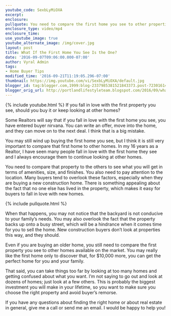 ```yaml
---
youtube_code: SexbLyMiOXA
excerpt:
enclosure:
pullquote: You need to compare the first home you see to other properties.
enclosure_type: video/mp4
enclosure_time:
use_youtube_image: true
youtube_alternate_image: /img/cover.jpg
layout: post
title: What If the First Home You See Is the One?
date: '2016-09-07T09:06:00.000-07:00'
author: Vyral Admin
tags:
- Home Buyer Tips
modified_time: '2016-09-21T11:19:05.296-07:00'
thumbnail: https://img.youtube.com/vi/SexbLyMiOXA/default.jpg
blogger_id: tag:blogger.com,1999:blog-2337985381521843373.post-7230161447741930608
blogger_orig_url: http://portlandlifestyleteam.blogspot.com/2016/09/what-if-first-home-you-see-is-one.html
---
```

{% include youtube.html %}
If you fall in love with the first property you see, should you buy it or keep looking at other homes?

Some Realtors will say that if you fall in love with the first home you see, you have entered buyer nirvana. You can write an offer, move into the home, and they can move on to the next deal. I think that is a big mistake.

You may still wind up buying the first home you see, but I think it is still very important to compare that first home to other homes. In my 16 years as a Realtor, I have seen many people fall in love with the first home they see and I always encourage them to continue looking at other homes.

You need to compare that property to the others to see what you will get in terms of amenities, size, and finishes. You also need to pay attention to the location. Many buyers tend to overlook these factors, especially when they are buying a new construction home. There is something appealing about the fact that no one else has lived in the property, which makes it easy for buyers to fall in love with new homes.

{% include pullquote.html %}

When that happens, you may not notice that the backyard is not conducive to your family’s needs. You may also overlook the fact that the property backs up onto a busy street, which will be a hindrance when it comes time for you to sell the home. New construction buyers don’t look at properties this way, and they should.

Even if you are buying an older home, you still need to compare the first property you see to other homes available on the market. You may really like the first home only to discover that, for $10,000 more, you can get the perfect home for you and your family.

That said, you can take things too far by looking at too many homes and getting confused about what you want. I’m not saying to go out and look at dozens of homes; just look at a few others. This is probably the biggest investment you will make in your lifetime, so you want to make sure you choose the right property and avoid buyer’s remorse.

If you have any questions about finding the right home or about real estate in general, give me a call or send me an email. I would be happy to help you!
